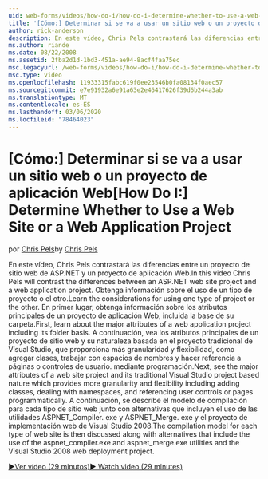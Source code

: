 ```yaml
---
uid: web-forms/videos/how-do-i/how-do-i-determine-whether-to-use-a-web-site-or-a-web-application-project
title: '[Cómo:] Determinar si se va a usar un sitio web o un proyecto de aplicación Web | Microsoft Docs'
author: rick-anderson
description: En este vídeo, Chris Pels contrastará las diferencias entre un proyecto de sitio web de ASP.NET y un proyecto de aplicación Web. Obtenga información sobre el uso de...
ms.author: riande
ms.date: 08/22/2008
ms.assetid: 2fba2d1d-1bd3-451a-ae94-8acf4faa75ec
msc.legacyurl: /web-forms/videos/how-do-i/how-do-i-determine-whether-to-use-a-web-site-or-a-web-application-project
msc.type: video
ms.openlocfilehash: 11933315fabc619f0ee23546b0fa08134f0aec57
ms.sourcegitcommit: e7e91932a6e91a63e2e46417626f39d6b244a3ab
ms.translationtype: MT
ms.contentlocale: es-ES
ms.lasthandoff: 03/06/2020
ms.locfileid: "78464023"
---
```

# <a name="how-do-i-determine-whether-to-use-a-web-site-or-a-web-application-project"></a><span data-ttu-id="e9dd4-104">[Cómo:] Determinar si se va a usar un sitio web o un proyecto de aplicación Web</span><span class="sxs-lookup"><span data-stu-id="e9dd4-104">[How Do I:] Determine Whether to Use a Web Site or a Web Application Project</span></span>

<span data-ttu-id="e9dd4-105">por [Chris Pels](https://twitter.com/chrispels)</span><span class="sxs-lookup"><span data-stu-id="e9dd4-105">by [Chris Pels](https://twitter.com/chrispels)</span></span>

<span data-ttu-id="e9dd4-106">En este vídeo, Chris Pels contrastará las diferencias entre un proyecto de sitio web de ASP.NET y un proyecto de aplicación Web.</span><span class="sxs-lookup"><span data-stu-id="e9dd4-106">In this video Chris Pels will contrast the differences between an ASP.NET web site project and a web application project.</span></span> <span data-ttu-id="e9dd4-107">Obtenga información sobre el uso de un tipo de proyecto o el otro.</span><span class="sxs-lookup"><span data-stu-id="e9dd4-107">Learn the considerations for using one type of project or the other.</span></span> <span data-ttu-id="e9dd4-108">En primer lugar, obtenga información sobre los atributos principales de un proyecto de aplicación Web, incluida la base de su carpeta.</span><span class="sxs-lookup"><span data-stu-id="e9dd4-108">First, learn about the major attributes of a web application project including its folder basis.</span></span> <span data-ttu-id="e9dd4-109">A continuación, vea los atributos principales de un proyecto de sitio web y su naturaleza basada en el proyecto tradicional de Visual Studio, que proporciona más granularidad y flexibilidad, como agregar clases, trabajar con espacios de nombres y hacer referencia a páginas o controles de usuario. mediante programación.</span><span class="sxs-lookup"><span data-stu-id="e9dd4-109">Next, see the major attributes of a web site project and its traditional Visual Studio project based nature which provides more granularity and flexibility including adding classes, dealing with namespaces, and referencing user controls or pages programmatically.</span></span> <span data-ttu-id="e9dd4-110">A continuación, se describe el modelo de compilación para cada tipo de sitio web junto con alternativas que incluyen el uso de las utilidades ASPNET\_Compiler. exe y ASPNET\_Merge. exe y el proyecto de implementación web de Visual Studio 2008.</span><span class="sxs-lookup"><span data-stu-id="e9dd4-110">The compilation model for each type of web site is then discussed along with alternatives that include the use of the aspnet\_compiler.exe and aspnet\_merge.exe utilities and the Visual Studio 2008 web deployment project.</span></span>

[<span data-ttu-id="e9dd4-111">&#9654;Ver vídeo (29 minutos)</span><span class="sxs-lookup"><span data-stu-id="e9dd4-111">&#9654; Watch video (29 minutes)</span></span>](https://channel9.msdn.com/Blogs/ASP-NET-Site-Videos/how-do-i-determine-whether-to-use-a-web-site-or-a-web-application-project)
